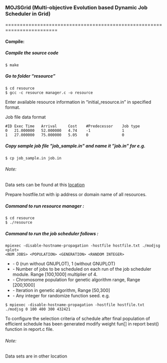 ### MOJSGrid (Multi-objective Evolution based Dynamic Job Scheduler in Grid) ###
========================================================================
#### Compile: ####
##### Compile the source code #####
```
$ make
```
##### Go to folder “resource” #####
```
$ cd resource
$ gcc -c resource manager.c -o resource
```
Enter available resource information in “initial_resource.in” in specified format.

Job file data format 
```
#ID Exec Time   Arrival     Cost    #Predecessor    Job type
0	21.000000	52.000000	4.74	-1	            1	
1	27.000000	75.000000	5.05	0	            0
```
##### Copy sample job file "job_sample.in" and name it ”job.in” for e.g. #####
```
$ cp job_sample.in job.in
```
###### Note: ######
Data sets can be found at this [location](https://www.mediafire.com/folder/y1gj7f154kyvc/)


Prepare hostfile.txt with ip address or domain name of all resources.
##### Command to run resource manager : #####
```
$ cd resource
$ ./resource
```

##### Command to run the job scheduler follows : #####
```
mpiexec -disable-hostname-propagation -hostfile hostfile.txt ./modjsg <plot>
<NUM JOBS> <POPULATION> <GENERATION> <RANDOM INTEGER>
```
* <plot> - 0 (run without GNUPLOT), 1 (without GNUPLOT)
* <NUM JOBS> - Number of jobs to be scheduled on each run of the job
scheduler module. Range [100,1000] multiplier of 4.
* <POPULATION> - Chromosome population for genetic algorithm range,
Range [200,1000]
* <GENERATION> - Iteration in genetic algorithm, Range [50,300]
* <RANDOM INTEGER> - Any integer for randomize function seed.
e.g. 
```
$ mpiexec -disable-hostname-propagation -hostfile hostfile.txt ./modjsg 0 100 400 300 432421
```


To configure the selection criteria of schedule after final population of efficient schedule has been generated modify weight fun[] in report best() function in report.c file.

###### Note: ######
Data sets are in other location 
